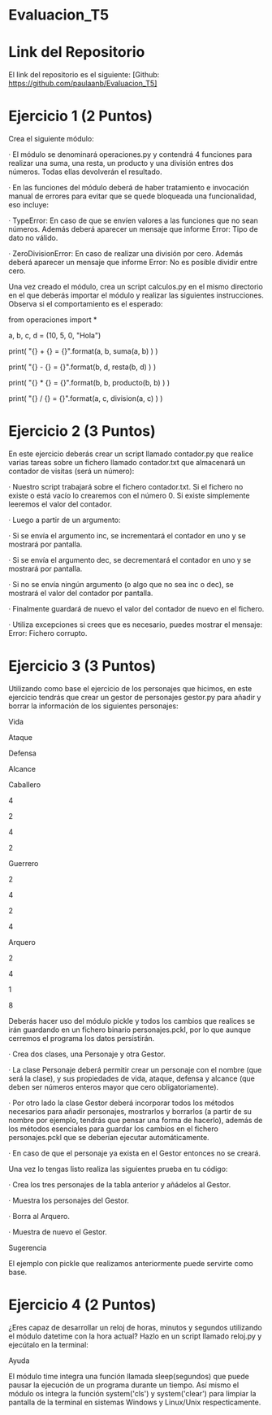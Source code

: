 # Evaluacion_T5
# Link del Repositorio
El link del repositorio es el siguiente: [Github: https://github.com/paulaanb/Evaluacion_T5]
# Ejercicio 1 (2 Puntos)
Crea el siguiente módulo:

·        El módulo se denominará operaciones.py y contendrá 4 funciones para realizar una suma, una resta, un producto y una división entres dos números. Todas ellas devolverán el resultado.

·        En las funciones del módulo deberá de haber tratamiento e invocación manual de errores para evitar que se quede bloqueada una funcionalidad, eso incluye:

·        TypeError: En caso de que se envíen valores a las funciones que no sean números. Además deberá aparecer un mensaje que informe Error: Tipo de dato no válido.

·        ZeroDivisionError: En caso de realizar una división por cero. Además deberá aparecer un mensaje que informe Error: No es posible dividir entre cero.

Una vez creado el módulo, crea un script calculos.py en el mismo directorio en el que deberás importar el módulo y realizar las siguientes instrucciones. Observa si el comportamiento es el esperado:

from operaciones import *

 

a, b, c, d = (10, 5, 0, "Hola")

 

print( "{} + {} = {}".format(a, b, suma(a, b) ) )

print( "{} - {} = {}".format(b, d, resta(b, d) ) )

print( "{} * {} = {}".format(b, b, producto(b, b) ) )

print( "{} / {} = {}".format(a, c, division(a, c) ) )


# Ejercicio 2 (3 Puntos)
En este ejercicio deberás crear un script llamado contador.py que realice varias tareas sobre un fichero llamado contador.txt que almacenará un contador de visitas (será un número):

·        Nuestro script trabajará sobre el fichero contador.txt. Si el fichero no existe o está vacío lo crearemos con el número 0. Si existe simplemente leeremos el valor del contador.

·        Luego a partir de un argumento:

·        Si se envía el argumento inc, se incrementará el contador en uno y se mostrará por pantalla.

·        Si se envía el argumento dec, se decrementará el contador en uno y se mostrará por pantalla.

·        Si no se envía ningún argumento (o algo que no sea inc o dec), se mostrará el valor del contador por pantalla.

·        Finalmente guardará de nuevo el valor del contador de nuevo en el fichero.

·        Utiliza excepciones si crees que es necesario, puedes mostrar el mensaje: Error: Fichero corrupto.

# Ejercicio 3 (3 Puntos)
Utilizando como base el ejercicio de los personajes que hicimos, en este ejercicio tendrás que crear un gestor de personajes gestor.py para añadir y borrar la información de los siguientes personajes:

Vida

Ataque

Defensa

Alcance

Caballero

4

2

4

2

Guerrero

2

4

2

4

Arquero

2

4

1

8

Deberás hacer uso del módulo pickle y todos los cambios que realices se irán guardando en un fichero binario personajes.pckl, por lo que aunque cerremos el programa los datos persistirán.

·        Crea dos clases, una Personaje y otra Gestor.

·        La clase Personaje deberá permitir crear un personaje con el nombre (que será la clase), y sus propiedades de vida, ataque, defensa y alcance (que deben ser números enteros mayor que cero obligatoriamente).

·        Por otro lado la clase Gestor deberá incorporar todos los métodos necesarios para añadir personajes, mostrarlos y borrarlos (a partir de su nombre por ejemplo, tendrás que pensar una forma de hacerlo), además de los métodos esenciales para guardar los cambios en el fichero personajes.pckl que se deberían ejecutar automáticamente.

·        En caso de que el personaje ya exista en el Gestor entonces no se creará.

Una vez lo tengas listo realiza las siguientes prueba en tu código:

·        Crea los tres personajes de la tabla anterior y añádelos al Gestor.

·        Muestra los personajes del Gestor.

·        Borra al Arquero.

·        Muestra de nuevo el Gestor.

Sugerencia

El ejemplo con pickle que realizamos anteriormente puede servirte como base.

# Ejercicio 4 (2 Puntos)
¿Eres capaz de desarrollar un reloj de horas, minutos y segundos utilizando el módulo datetime con la hora actual? Hazlo en un script llamado reloj.py y ejecútalo en la terminal:

Ayuda

El módulo time integra una función llamada sleep(segundos) que puede pausar la ejecución de un programa durante un tiempo. Así mismo el módulo os integra la función system('cls') y system('clear') para limpiar la pantalla de la terminal en sistemas Windows y Linux/Unix respecticamente.

